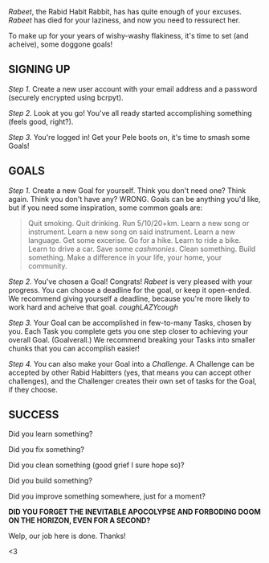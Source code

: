 
_Rabeet_, the Rabid Habit Rabbit, has has quite enough of your excuses. _Rabeet_ has died for your laziness, and now you need to ressurect her.

To make up for your years of wishy-washy flakiness, it's time to set (and acheive), some doggone goals!

## **SIGNING UP** ##
_Step 1._ Create a new user account with your email address and a password (securely encrypted using bcrpyt).

_Step 2._ Look at you go! You've all ready started accomplishing something (feels good, right?).

_Step 3._ You're logged in! Get your Pele boots on, it's time to smash some Goals!

## **GOALS** ##
_Step 1._ Create a new Goal for yourself. Think you don't need one? Think again. Think you don't have any? WRONG. Goals can be anything you'd like, but if you need some inspiration, some common goals are:

>Quit smoking. Quit drinking. Run 5/10/20+km. Learn a new song or instrument. Learn a new song on said instrument. Learn a new language. Get some excerise. Go for a hike. Learn to ride a bike. Learn to drive a car. Save some $cash monies$. Clean something. Build something. Make a difference in your life, your home, your community.

_Step 2._ You've chosen a Goal! Congrats! _Rabeet_ is very pleased with your progress. You can choose a deadline for the goal, or keep it open-ended. We recommend giving yourself a deadline, because you're more likely to work hard and acheive that goal. _coughLAZYcough_

_Step 3._ Your Goal can be accomplished in few-to-many Tasks, chosen by you. Each Task you complete gets you one step closer to achieving your overall Goal. (Goalverall.) We recommend breaking your Tasks into smaller chunks that you can accomplish easier!

_Step 4._ You can also make your Goal into a _*Challenge*_. A Challenge can be accepted by other Rabid Habitters (yes, that means you can accept other challenges), and the Challenger creates their own set of tasks for the Goal, if they choose.

## **SUCCESS** ##

Did you learn something?

Did you fix something?

Did you clean something (good grief I sure hope so)?

Did you build something?

Did you improve something somewhere, just for a moment?

**DID YOU FORGET THE INEVITABLE APOCOLYPSE AND FORBODING DOOM ON THE HORIZON, EVEN FOR A SECOND?**


Welp, our job here is done.
Thanks!

<3
